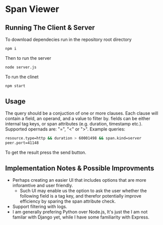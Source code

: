# Span Viewer

## Running The Client & Server
To download dependecies run in the repository root directory
```sh
npm i
```

Then to run the server
```sh
node server.js
```

To run the clinet
```sh
npm start
```

## Usage
The query should be a conjuction of one or more clauses. Each clause will contain a field, an operand, and a value to filter by. fields can be either internal tag keys, or span attributes (e.g. duration, timestamp etc.). Supported opernads are: "=", "<" or ">".
Example queries:
```sh
resource.type=http && duration > 60001498 && span.kind=server
peer.port=41148
```
To get the result press the send button.

## Implementation Notes & Possible Improvments
* Perhaps creating an easier UI that includes options that are more inforamtive and user friendly. 
  * Such UI may enable us the option to ask the user whether the following field is a tag key, and therefor potentially improve efficiency by sparing the span attribute check.
* Support filtering with logs.
* I am generally prefering Python over Node.js, It's just the I am not familar with Django yet, while I have some familiarity with Express.
